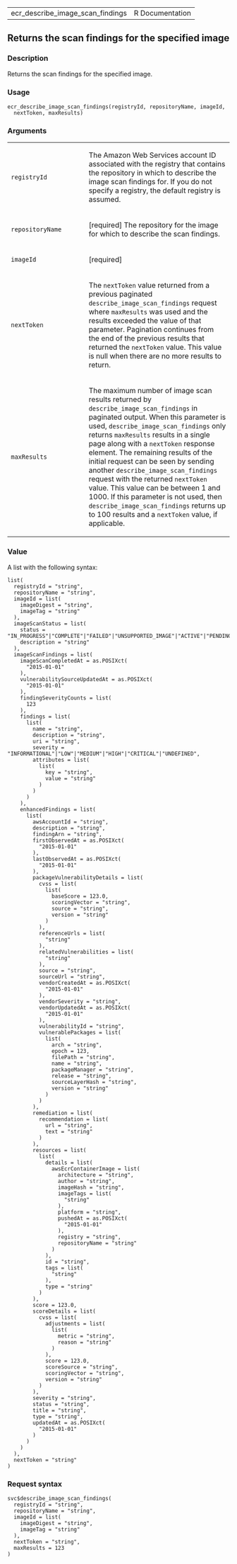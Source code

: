 <table style="width: 100%;">
<tbody>
<tr class="odd">
<td>ecr_describe_image_scan_findings</td>
<td style="text-align: right;">R Documentation</td>
</tr>
</tbody>
</table>

## Returns the scan findings for the specified image

### Description

Returns the scan findings for the specified image.

### Usage

    ecr_describe_image_scan_findings(registryId, repositoryName, imageId,
      nextToken, maxResults)

### Arguments

<table>
<colgroup>
<col style="width: 35%" />
<col style="width: 65%" />
</colgroup>
<tbody>
<tr class="odd">
<td><code
id="ecr_describe_image_scan_findings_:_registryId">registryId</code></td>
<td><p>The Amazon Web Services account ID associated with the registry
that contains the repository in which to describe the image scan
findings for. If you do not specify a registry, the default registry is
assumed.</p></td>
</tr>
<tr class="even">
<td><code
id="ecr_describe_image_scan_findings_:_repositoryName">repositoryName</code></td>
<td><p>[required] The repository for the image for which to describe the
scan findings.</p></td>
</tr>
<tr class="odd">
<td><code
id="ecr_describe_image_scan_findings_:_imageId">imageId</code></td>
<td><p>[required]</p></td>
</tr>
<tr class="even">
<td><code
id="ecr_describe_image_scan_findings_:_nextToken">nextToken</code></td>
<td><p>The <code>nextToken</code> value returned from a previous
paginated <code>describe_image_scan_findings</code> request where
<code>maxResults</code> was used and the results exceeded the value of
that parameter. Pagination continues from the end of the previous
results that returned the <code>nextToken</code> value. This value is
null when there are no more results to return.</p></td>
</tr>
<tr class="odd">
<td><code
id="ecr_describe_image_scan_findings_:_maxResults">maxResults</code></td>
<td><p>The maximum number of image scan results returned by
<code>describe_image_scan_findings</code> in paginated output. When this
parameter is used, <code>describe_image_scan_findings</code> only
returns <code>maxResults</code> results in a single page along with a
<code>nextToken</code> response element. The remaining results of the
initial request can be seen by sending another
<code>describe_image_scan_findings</code> request with the returned
<code>nextToken</code> value. This value can be between 1 and 1000. If
this parameter is not used, then
<code>describe_image_scan_findings</code> returns up to 100 results and
a <code>nextToken</code> value, if applicable.</p></td>
</tr>
</tbody>
</table>

### Value

A list with the following syntax:

    list(
      registryId = "string",
      repositoryName = "string",
      imageId = list(
        imageDigest = "string",
        imageTag = "string"
      ),
      imageScanStatus = list(
        status = "IN_PROGRESS"|"COMPLETE"|"FAILED"|"UNSUPPORTED_IMAGE"|"ACTIVE"|"PENDING"|"SCAN_ELIGIBILITY_EXPIRED"|"FINDINGS_UNAVAILABLE",
        description = "string"
      ),
      imageScanFindings = list(
        imageScanCompletedAt = as.POSIXct(
          "2015-01-01"
        ),
        vulnerabilitySourceUpdatedAt = as.POSIXct(
          "2015-01-01"
        ),
        findingSeverityCounts = list(
          123
        ),
        findings = list(
          list(
            name = "string",
            description = "string",
            uri = "string",
            severity = "INFORMATIONAL"|"LOW"|"MEDIUM"|"HIGH"|"CRITICAL"|"UNDEFINED",
            attributes = list(
              list(
                key = "string",
                value = "string"
              )
            )
          )
        ),
        enhancedFindings = list(
          list(
            awsAccountId = "string",
            description = "string",
            findingArn = "string",
            firstObservedAt = as.POSIXct(
              "2015-01-01"
            ),
            lastObservedAt = as.POSIXct(
              "2015-01-01"
            ),
            packageVulnerabilityDetails = list(
              cvss = list(
                list(
                  baseScore = 123.0,
                  scoringVector = "string",
                  source = "string",
                  version = "string"
                )
              ),
              referenceUrls = list(
                "string"
              ),
              relatedVulnerabilities = list(
                "string"
              ),
              source = "string",
              sourceUrl = "string",
              vendorCreatedAt = as.POSIXct(
                "2015-01-01"
              ),
              vendorSeverity = "string",
              vendorUpdatedAt = as.POSIXct(
                "2015-01-01"
              ),
              vulnerabilityId = "string",
              vulnerablePackages = list(
                list(
                  arch = "string",
                  epoch = 123,
                  filePath = "string",
                  name = "string",
                  packageManager = "string",
                  release = "string",
                  sourceLayerHash = "string",
                  version = "string"
                )
              )
            ),
            remediation = list(
              recommendation = list(
                url = "string",
                text = "string"
              )
            ),
            resources = list(
              list(
                details = list(
                  awsEcrContainerImage = list(
                    architecture = "string",
                    author = "string",
                    imageHash = "string",
                    imageTags = list(
                      "string"
                    ),
                    platform = "string",
                    pushedAt = as.POSIXct(
                      "2015-01-01"
                    ),
                    registry = "string",
                    repositoryName = "string"
                  )
                ),
                id = "string",
                tags = list(
                  "string"
                ),
                type = "string"
              )
            ),
            score = 123.0,
            scoreDetails = list(
              cvss = list(
                adjustments = list(
                  list(
                    metric = "string",
                    reason = "string"
                  )
                ),
                score = 123.0,
                scoreSource = "string",
                scoringVector = "string",
                version = "string"
              )
            ),
            severity = "string",
            status = "string",
            title = "string",
            type = "string",
            updatedAt = as.POSIXct(
              "2015-01-01"
            )
          )
        )
      ),
      nextToken = "string"
    )

### Request syntax

    svc$describe_image_scan_findings(
      registryId = "string",
      repositoryName = "string",
      imageId = list(
        imageDigest = "string",
        imageTag = "string"
      ),
      nextToken = "string",
      maxResults = 123
    )
